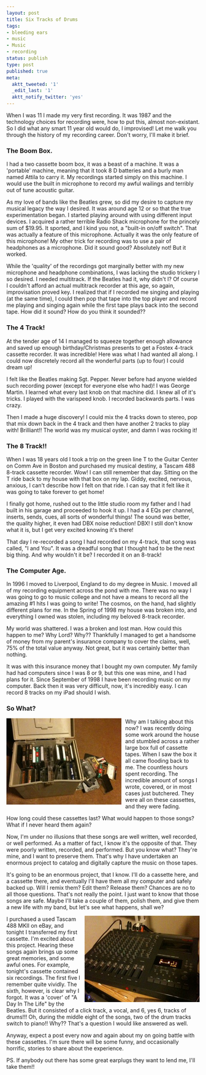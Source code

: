 ```yaml
---
layout: post
title: Six Tracks of Drums
tags:
- bleeding ears
- music
- Music
- recording
status: publish
type: post
published: true
meta:
  aktt_tweeted: '1'
  _edit_last: '1'
  aktt_notify_twitter: 'yes'
---
```

When I was 11 I made my very first recording. It was 1987 and the technology choices for recording were, how to put this, almost non-existant. So I did what any smart 11 year old would do, I improvised! Let me walk you through the history of my recording career. Don't worry, I'll make it brief.

### The Boom Box.

I had a two cassette boom box, it was a beast of a machine. It was a 'portable' machine, meaning that it took 8 D batteries and a burly man named Attila to carry it. My recordings started simply on this machine. I would use the built in microphone to record my awful wailings and terribly out of tune acoustic guitar.

As my love of bands like the Beatles grew, so did my desire to capture my musical legacy the way I desired. It was around age 12 or so that the true experimentation began. I started playing around with using different input devices. I acquired a rather terrible Radio Shack microphone for the princely sum of $19.95. It sported, and I kind you not, a "built-in on/off switch". That was actually a feature of this microphone. Actually it was the only feature of this microphone! My other trick for recording was to use a pair of headphones as a microphone. Did it sound good? Absolutely not! But it worked.

While the 'quality' of the recordings got marginally better with my new microphone and headphone combinations, I was lacking the studio trickery I so desired. I needed multitrack. If the Beatles had it, why didn't I? Of course I couldn't afford an actual multitrack recorder at this age, so again, improvisation proved key. I realized that if I recorded me singing and playing (at the same time), I could then pop that tape into the top player and record me playing and singing again while the first tape plays back into the second tape. How did it sound? How do you think it sounded??

### The 4 Track!

At the tender age of 14 I managed to squeeze together enough allowance and saved up enough birthday/Christmas presents to get a Fostex 4-track cassette recorder. It was incredible! Here was what I had wanted all along. I could now discretely record all the wonderful parts (up to four) I could dream up!

I felt like the Beatles making Sgt. Pepper. Never before had anyone wielded such recording power (except for everyone else who had)! I was George Martin. I learned what every last knob on that machine did. I knew all of it's tricks. I played with the varispeed knob. I recorded backwards parts. I was crazy.

Then I made a huge discovery! I could mix the 4 tracks down to stereo, pop that mix down back in the 4 track and then have another 2 tracks to play with! Brilliant!! The world was my musical oyster, and damn I was rocking it!

### The 8 Track!!

When I was 18 years old I took a trip on the green line T to the Guitar Center on Comm Ave in Boston and purchased my musical destiny, a Tascam 488 8-track cassette recorder. Wow! I can still remember that day. Sitting on the T ride back to my house with that box on my lap. Giddy, excited, nervous, anxious, I can't describe how I felt on that ride. I can say that it felt like it was going to take forever to get home!

I finally got home, rushed out to the little studio room my father and I had built in his garage and proceeded to hook it up. I had a 4 EQs per channel, inserts, sends, cues, all sorts of wonderful things! The sound was better, the quality higher, it even had DBX noise reduction! DBX! I still don't know what it is, but I get very excited knowing it's there!

That day I re-recorded a song I had recorded on my 4-track, that song was called, "I and You". It was a dreadful song that I thought had to be the next big thing. And why wouldn't it be? I recorded it on an 8-track!

### The Computer Age.

In 1996 I moved to Liverpool, England to do my degree in Music. I moved all of my recording equipment across the pond with me. There was no way I was going to go to music college and not have a means to record all the amazing #1 hits I was going to write! The cosmos, on the hand, had slightly different plans for me. In the Spring of 1998 my house was broken into, and everything I owned was stolen, including my beloved 8-track recorder.

My world was shattered. I was a broken and lost man. How could this happen to me? Why Lord? Why?? Thankfully I managed to get a handsome of money from my parent's insurance company to cover the claims, well, 75% of the total value anyway. Not great, but it was certainly better than nothing.

It was with this insurance money that I bought my own computer. My family had had computers since I was 8 or 9, but this one was mine, and I had plans for it. Since September of 1998 I have been recording music on my computer. Back then it was very difficult, now, it's incredibly easy. I can record 8 tracks on my iPad should I wish.

### So What?
<img style="float: left; padding-right: 10px" class="size-medium wp-image-332" title="IMG_1094" src="/assets/images/2010/06/IMG_1094-300x225.jpg" alt="" width="300" height="225" />Why am I talking about this now? I was recently doing some work around the house and stumbled across a rather large box full of cassette tapes. When I saw the box it all came flooding back to me. The countless hours spent recording. The incredible amount of songs I wrote, covered, or in most cases just butchered. They were all on these cassettes, and they were fading.

How long could these cassettes last? What would happen to those songs? What if I never heard them again?

Now, I'm under no illusions that these songs are well written, well recorded, or well performed. As a matter of fact, I know it's the opposite of that. They were poorly written, recorded, and performed. But you know what? They're mine, and I want to preserve them. That's why I have undertaken an enormous project to catalog and digitally capture the music on those tapes.

It's going to be an enormous project, that I know. I'll do a cassette here, and a cassette there, and eventually I'll have them all my computer and safely backed up. Will I remix them? Edit them? Release them? Chances are no to all those questions. That's not really the point. I just want to know that those songs are safe. Maybe I'll take a couple of them, polish them, and give them a new life with my band, but let's see what happens, shall we?

<img style="float: right; padding-left: 10px" class="size-medium wp-image-333" title="IMG_1095" src="/assets/images/2010/06/IMG_1095-300x225.jpg" alt="" width="300" height="225" />I purchased a used Tascam 488 MKII on eBay, and tonight I transferred my first cassette. I'm excited about this project. Hearing these songs again brings up some great memories, and some awful ones. For example, tonight's cassette contained six recordings. The first five I remember quite vividly. The sixth, however, is clear why I forgot. It was a 'cover' of "A Day In The Life" by the Beatles. But it consisted of a click track, a vocal, and 6, yes 6, tracks of drums!!! Oh, during the middle eight of the songs, two of the drum tracks switch to piano!! Why?? That's a question I would like answered as well.

Anyway, expect a post every now and again about my on going battle with these cassettes. I'm sure there will be some funny, and occasionally horrific, stories to share about the experience.

PS. If anybody out there has some great earplugs they want to lend me, I'll take them!!
